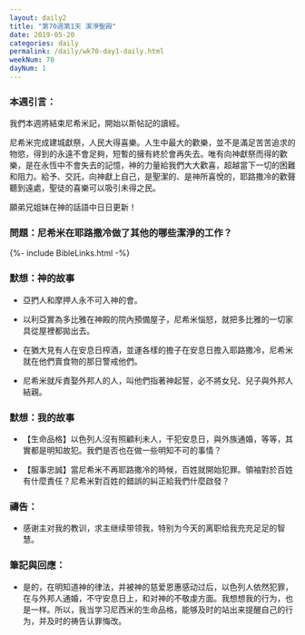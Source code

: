 ```yaml
---
layout: daily2
title: "第70週第1天 潔淨聖殿"
date: 2019-05-20
categories: daily
permalink: /daily/wk70-day1-daily.html
weekNum: 70
dayNum: 1
---
```

### 本週引言：
我們本週將結束尼希米記，開始以斯帖記的讀經。

尼希米完成建城獻祭，人民大得喜樂。人生中最大的歡樂，並不是滿足苦苦追求的物慾，得到的永遠不會足夠，短暫的擁有終於會再失去。唯有向神獻祭而得的歡樂，是在永恆中不會失去的記憶，神的力量給我們大大歡喜，超越當下一切的困難和阻力。給予、交託，向神獻上自己，是聖潔的、是神所喜悅的，耶路撒冷的歡聲聽到遠處，聖徒的喜樂可以吸引未得之民。

願弟兄姐妹在神的話語中日日更新！

### 問題：尼希米在耶路撒冷做了其他的哪些潔淨的工作？
 
{%- include BibleLinks.html -%}

### 默想：神的故事
+ 亞捫人和摩押人永不可入神的會。

+ 以利亞實為多比雅在神殿的院內預備屋子，尼希米惱怒，就把多比雅的一切家具從屋裡都拋出去。

+ 在猶大見有人在安息日榨酒，並運各樣的擔子在安息日擔入耶路撒冷，尼希米就在他們賣食物的那日警戒他們。

+ 尼希米就斥責娶外邦人的人，叫他們指著神起誓，必不將女兒、兒子與外邦人結親。

### 默想：我的故事
+ 【生命品格】以色列人沒有照顧利未人，干犯安息日，與外族通婚，等等，其實都是明知故犯。我們是否也在做一些明知不可的事情？

+ 【服事忠誠】當尼希米不再耶路撒冷的時候，百姓就開始犯罪。領袖對於百姓有什麼責任？尼希米對百姓的錯誤的糾正給我們什麼啟發？ 

### 禱告：

+ 感谢主对我的教训，求主继续带领我，特别为今天的离职给我充充足足的智慧。

### 筆記與回應：

+ 是的，在明知道神的律法，并被神的慈爱恩惠感动过后，以色列人依然犯罪，在与外邦人通婚，不守安息日上，和对神的不敬虔方面。我想想我的行为，也是一样。所以，我当学习尼西米的生命品格，能够及时的站出来提醒自己的行为，并及时的祷告认罪悔改。
